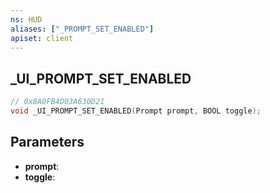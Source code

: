 ```yaml
---
ns: HUD
aliases: ["_PROMPT_SET_ENABLED"]
apiset: client
---
```

## _UI_PROMPT_SET_ENABLED

```c
// 0x8A0FB4D03A630D21
void _UI_PROMPT_SET_ENABLED(Prompt prompt, BOOL toggle);
```


## Parameters
* **prompt**:
* **toggle**: